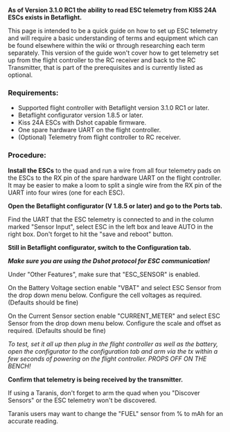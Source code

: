 **As of Version 3.1.0 RC1 the ability to read ESC telemetry from KISS 24A ESCs exists in Betaflight.**

This page is intended to be a quick guide on how to set up ESC telemetry and will require a basic understanding of terms and equipment which can be found elsewhere within the wiki or through researching each term separately. This version of the guide won't cover how to get telemetry set up from the flight controller to the RC receiver and back to the RC Transmitter, that is part of the prerequisites and is currently listed as optional.

### Requirements:

- Supported flight controller with Betaflight version 3.1.0 RC1 or later.
- Betaflight configurator version 1.8.5 or later.
- Kiss 24A ESCs with Dshot capable firmware.
- One spare hardware UART on the flight controller.
- (Optional) Telemetry from flight controller to RC receiver.

### Procedure:

**Install the ESCs** to the quad and run a wire from all four telemetry pads on the ESCs to the RX pin of the spare hardware UART on the flight controller. It may be easier to make a loom to split a single wire from the RX pin of the UART into four wires (one for each ESC).

**Open the Betaflight configurator (V 1.8.5 or later) and go to the Ports tab.**

Find the UART that the ESC telemetry is connected to and in the column marked "Sensor Input", select ESC in the left box and leave AUTO in the right box. Don't forget to hit the "save and reboot" button.

**Still in Betaflight configurator, switch to the Configuration tab.**

_**Make sure you are using the Dshot protocol for ESC communication!**_

Under "Other Features", make sure that "ESC_SENSOR" is enabled.

On the Battery Voltage section enable "VBAT" and select ESC Sensor from the drop down menu below. Configure the cell voltages as required. (Defaults should be fine)

On the Current Sensor section enable "CURRENT_METER" and select ESC Sensor from the drop down menu below. Configure the scale and offset as required. (Defaults should be fine)

_To test, set it all up then plug in the flight controller as well as the battery, open the configurator to the configuration tab and arm via the tx within a few seconds of powering on the flight controller. PROPS OFF ON THE BENCH!_

**Confirm that telemetry is being received by the transmitter.**

If using a Taranis, don't forget to arm the quad when you "Discover Sensors" or the ESC telemetry won't be discovered.

Taranis users may want to change the "FUEL" sensor from % to mAh for an accurate reading.
